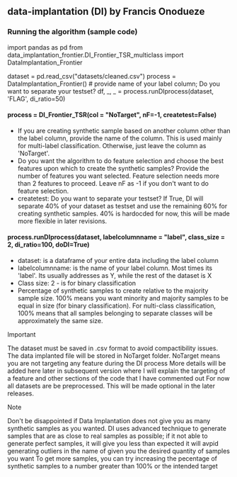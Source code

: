 ## data-implantation (DI) by Francis Onodueze


### Running the algorithm (sample code)
import pandas as pd
from data_implantation_frontier.DI_Frontier_TSR_multiclass import DataImplantation_Frontier

dataset = pd.read_csv("datasets/cleaned.csv")
process = DataImplantation_Frontier() # provide name of your label column; Do you want to separate your testset?
df, _, _ =  process.runDIprocess(dataset, 'FLAG', di_ratio=50) 

#### process = DI_Frontier_TSR(col = "NoTarget", nF=-1, createtest=False) 
-  If you are creating synthetic sample based on another column other than the label column, provide the name of the column. This is used mainly for multi-label classification. Otherwise, just leave the column as 'NoTarget'.
- Do you want the algorithm to do feature selection and choose the best features upon which to create the synthetic samples? Provide the number of features you want selected. Feature selection needs more than 2 features to proceed. Leave nF as -1 if you don't want to do feature selection.
- createtest: Do you want to separate your testset? If True, DI will separate 40% of your dataset as testset and use the remaining 60% for creating synthetic samples. 40% is hardocded for now, this will be made more flexible in later revisions.

#### process.runDIprocess(dataset, labelcolumnname = "label", class_size = 2, di_ratio=100, doDI=True) 
- dataset: is a dataframe of your entire data including the label column
- labelcolumnname: is the name of your label column. Most times its 'label'. Its usually addresses as Y, while the rest of the dataset is X 
- Class size: 2 - is for binary classification
- Percentage of synthetic samples to create relative to the majority sample size. 100% means you want minority and majority samples to be equal in size (for binary classification). For nulti-class classification, 100% means that all samples belonging to separate classes will be approximately the same size.

> [!IMPORTANT]
> The dataset must be saved in .csv format to avoid compactibility issues.
> The data implanted file will be stored in NoTarget folder. NoTarget means you are not targeting any feature during the DI process
> More details will be added here later in subsequent version where I will explain the targeting of a feature and other sections of the code that I have commented out
> For now all datasets are be preprocessed. This will be made optional in the later releases.


> [!NOTE]
> Don't be disappointed if Data Implantation does not give you as many synthetic samples as you wanted.
> DI uses advanced technique to generate samples that are as close to real samples as possible; if it not able to generate perfect samples, it will give you less than expected 
> it will avpid generating outliers in the name of given you the desired quantity of samples you want
> To get more samples, you can try increasing the pecentage of synthetic samples to a number greater than 100% or the intended target


